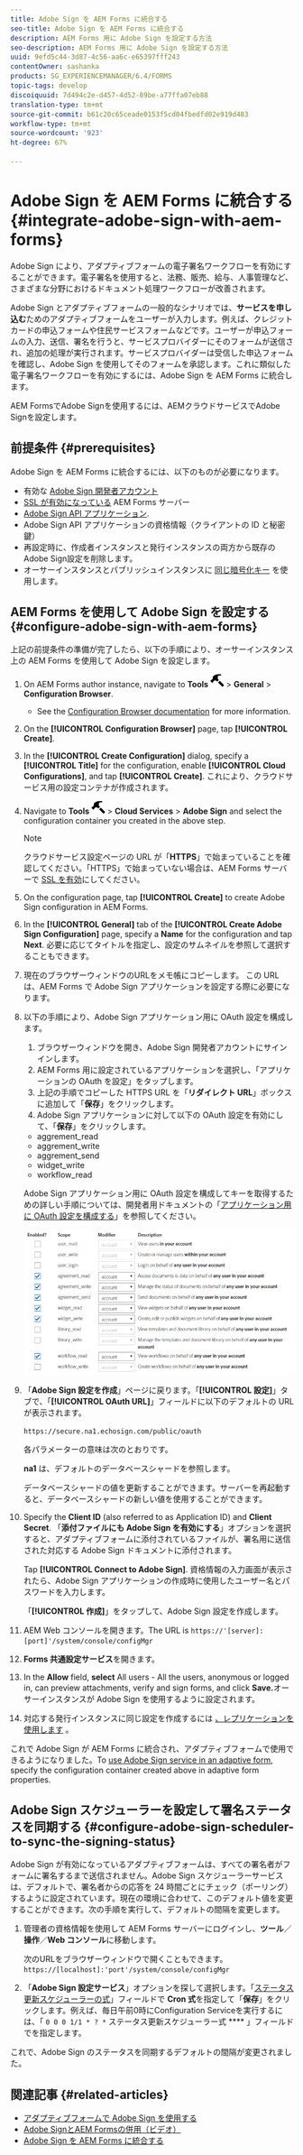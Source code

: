 ```yaml
---
title: Adobe Sign を AEM Forms に統合する
seo-title: Adobe Sign を AEM Forms に統合する
description: AEM Forms 用に Adobe Sign を設定する方法
seo-description: AEM Forms 用に Adobe Sign を設定する方法
uuid: 9efd5c44-3d87-4c56-aa6c-e65397fff243
contentOwner: sashanka
products: SG_EXPERIENCEMANAGER/6.4/FORMS
topic-tags: develop
discoiquuid: 7d494c2e-d457-4d52-89be-a77ffa07eb88
translation-type: tm+mt
source-git-commit: b61c20c65ceade0153f5cd04fbedfd02e919d483
workflow-type: tm+mt
source-wordcount: '923'
ht-degree: 67%

---
```



# Adobe Sign を AEM Forms に統合する {#integrate-adobe-sign-with-aem-forms}

Adobe Sign により、アダプティブフォームの電子署名ワークフローを有効にすることができます。電子署名を使用すると、法務、販売、給与、人事管理など、さまざまな分野におけるドキュメント処理ワークフローが改善されます。

Adobe Sign とアダプティブフォームの一般的なシナリオでは、**サービスを申し込む**&#x200B;ためのアダプティブフォームをユーザーが入力します。例えば、クレジットカードの申込フォームや住民サービスフォームなどです。ユーザーが申込フォームの入力、送信、署名を行うと、サービスプロバイダーにそのフォームが送信され、追加の処理が実行されます。サービスプロバイダーは受信した申込フォームを確認し、Adobe Sign を使用してそのフォームを承認します。これに類似した電子署名ワークフローを有効にするには、Adobe Sign を AEM Forms に統合します。

AEM FormsでAdobe Signを使用するには、AEMクラウドサービスでAdobe Signを設定します。

## 前提条件 {#prerequisites}

Adobe Sign を AEM Forms に統合するには、以下のものが必要になります。

* 有効な [Adobe Sign 開発者アカウント](https://acrobat.adobe.com/jp/ja/why-adobe/developer-form.html)
* [SSL が有効になっている](/help/sites-administering/ssl-by-default.md) AEM Forms サーバー
* [Adobe Sign API アプリケーション](https://www.adobe.io/apis/documentcloud/sign/docs.html#!adobedocs/adobe-sign/master/gstarted/create_app.md).
* Adobe Sign API アプリケーションの資格情報（クライアントの ID と秘密鍵）
* 再設定時に、作成者インスタンスと発行インスタンスの両方から既存のAdobe Sign設定を削除します。
* オーサーインスタンスとパブリッシュインスタンスに [同じ暗号化キー](/help/sites-administering/security-checklist.md#make-sure-you-properly-replicate-encryption-keys-when-needed) を使用します。

## AEM Forms を使用して Adobe Sign を設定する {#configure-adobe-sign-with-aem-forms}

上記の前提条件の準備が完了したら、以下の手順により、オーサーインスタンス上の AEM Forms を使用して Adobe Sign を設定します。

1. On AEM Forms author instance, navigate to **Tools** ![hammer](assets/hammer.png) > **General** > **Configuration Browser**.
   * See the [Configuration Browser documentation](/help/sites-administering/configurations.md) for more information.
1. On the **[!UICONTROL Configuration Browser]** page, tap **[!UICONTROL Create]**.
1. In the **[!UICONTROL Create Configuration]** dialog, specify a **[!UICONTROL Title]** for the configuration, enable **[!UICONTROL Cloud Configurations]**, and tap **[!UICONTROL Create]**. これにより、クラウドサービス用の設定コンテナが作成されます。
1. Navigate to **Tools** ![hammer](assets/hammer.png) > **Cloud Services** > **Adobe Sign** and select the configuration container you created in the above step.

   >[!NOTE]
   >
   >クラウドサービス設定ページの URL が「**HTTPS**」で始まっていることを確認してください。「HTTPS」で始まっていない場合は、AEM Forms サーバーで [SSL を有効](/help/sites-administering/ssl-by-default.md)にしてください。

1. On the configuration page, tap **[!UICONTROL Create]** to create Adobe Sign configuration in AEM Forms.
1. In the **[!UICONTROL General]** tab of the **[!UICONTROL Create Adobe Sign Configuration]** page, specify a **Name** for the configuration and tap **Next**. 必要に応じてタイトルを指定し、設定のサムネイルを参照して選択することもできます。

1. 現在のブラウザーウィンドウのURLをメモ帳にコピーします。 この URL は、AEM Forms で Adobe Sign アプリケーションを設定する際に必要になります。

1. 以下の手順により、Adobe Sign アプリケーション用に OAuth 設定を構成します。

   1. ブラウザーウィンドウを開き、Adobe Sign 開発者アカウントにサインインします。
   1. AEM Forms 用に設定されているアプリケーションを選択し、「アプリケーションの OAuth を設定」をタップします。
   1. 上記の手順でコピーした HTTPS URL を「**リダイレクト URL**」ボックスに追加して「**保存**」をクリックします。
   1. Adobe Sign アプリケーションに対して以下の OAuth 設定を有効にして、「**保存**」をクリックします。
   * aggrement_read
   * aggrement_write
   * aggrement_send
   * widget_write
   * workflow_read

   Adobe Sign アプリケーション用に OAuth 設定を構成してキーを取得するための詳しい手順については、開発者用ドキュメントの「[アプリケーション用に OAuth 設定を構成する](https://www.adobe.io/apis/documentcloud/sign/docs.html#!adobedocs/adobe-sign/master/gstarted/configure_oauth.md)」を参照してください。

   ![OAuth 設定](assets/oauthconfig_new.png)

1. 「**Adobe Sign 設定を作成**」ページに戻ります。「**[!UICONTROL 設定]**」タブで、「**[!UICONTROL OAuth URL]**」フィールドに以下のデフォルトの URL が表示されます。

   `https://secure.na1.echosign.com/public/oauth`

   各パラメーターの意味は次のとおりです。

   **na1** は、デフォルトのデータベースシャードを参照します。

   データベースシャードの値を更新することができます。サーバーを再起動すると、データベースシャードの新しい値を使用することができます。

1. Specify the **Client ID** (also referred to as Application ID) and **Client Secret**. 「**添付ファイルにも Adobe Sign を有効にする**」オプションを選択すると、アダプティブフォームに添付されているファイルが、署名用に送信された対応する Adobe Sign ドキュメントに添付されます。

   Tap **[!UICONTROL Connect to Adobe Sign]**. 資格情報の入力画面が表示されたら、Adobe Sign アプリケーションの作成時に使用したユーザー名とパスワードを入力します。

   「**[!UICONTROL 作成]**」をタップして、Adobe Sign 設定を作成します。

1. AEM Web コンソールを開きます。The URL is `https://'[server]:[port]'/system/console/configMgr`
1. **Forms 共通設定サービス**&#x200B;を開きます。
1. In the **Allow** field, **select** All users - All the users, anonymous or logged in, can preview attachments, verify and sign forms, and click **Save.**&#x200B;オーサーインスタンスが Adobe Sign を使用するように設定されます。
1. 対応する発行インスタンスに同じ設定を作成するには [、レプリケーションを使用します](/help/sites-deploying/replication.md) 。

これで Adobe Sign が AEM Forms に統合され、アダプティブフォームで使用できるようになりました。To [use Adobe Sign service in an adaptive form](../../forms/using/working-with-adobe-sign.md#configure-adobe-sign-for-an-adaptive-form), specify the configuration container created above in adaptive form properties.

## Adobe Sign スケジューラーを設定して署名ステータスを同期する {#configure-adobe-sign-scheduler-to-sync-the-signing-status}

Adobe Sign が有効になっているアダプティブフォームは、すべての署名者がフォームに署名するまで送信されません。Adobe Sign スケジューラーサービスは、デフォルトで、署名者からの応答を 24 時間ごとにチェック（ポーリング）するように設定されています。現在の環境に合わせて、このデフォルト値を変更することができます。次の手順を実行して、デフォルトの間隔を変更します。

1. 管理者の資格情報を使用して AEM Forms サーバーにログインし、**ツール**／**操作**／**Web コンソール**&#x200B;に移動します。

   次のURLをブラウザーウィンドウで開くこともできます。
   `https://[localhost]:'port'/system/console/configMgr`

1. 「**Adobe Sign 設定サービス**」オプションを探して選択します。「[ステータス更新スケジューラーの式](https://en.wikipedia.org/wiki/Cron#CRON_expression)」フィールドで **Cron 式**&#x200B;を指定して「**保存**」をクリックします。例えば、毎日午前0時にConfiguration Serviceを実行するには、「 `0 0 0 1/1 * ? *` ステータス更新スケジューラー式 **** 」フィールドでを指定します。

これで、Adobe Sign のステータスを同期するデフォルトの間隔が変更されました。

## 関連記事 {#related-articles}

* [アダプティブフォームで Adobe Sign を使用する](../../forms/using/working-with-adobe-sign.md)
* [Adobe SignとAEM Formsの併用（ビデオ）](https://helpx.adobe.com/experience-manager/kt/forms/using/adobe-sign-integration-feature-video.html)
* [Adobe Sign を AEM Forms に統合する](../../forms/using/adobe-sign-integration-adaptive-forms.md)
